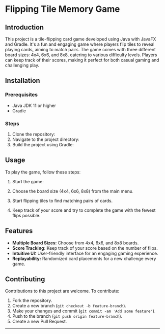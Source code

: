 # Flipping Tile Memory Game

## Introduction
This project is a tile-flipping card game developed using Java with JavaFX and Gradle. It's a fun and engaging game where players flip tiles to reveal playing cards, aiming to match pairs. The game comes with three different board sizes: 4x4, 6x6, and 8x8, catering to various difficulty levels. Players can keep track of their scores, making it perfect for both casual gaming and challenging play.

## Installation

### Prerequisites
- Java JDK 11 or higher
- Gradle

### Steps
1. Clone the repository:
2. Navigate to the project directory:
3. Build the project using Gradle:


## Usage
To play the game, follow these steps:

1. Start the game:

2. Choose the board size (4x4, 6x6, 8x8) from the main menu.

3. Start flipping tiles to find matching pairs of cards.

4. Keep track of your score and try to complete the game with the fewest flips possible.

## Features
- **Multiple Board Sizes:** Choose from 4x4, 6x6, and 8x8 boards.
- **Score Tracking:** Keep track of your score based on the number of flips.
- **Intuitive UI:** User-friendly interface for an engaging gaming experience.
- **Replayability:** Randomized card placements for a new challenge every game.

## Contributing
Contributions to this project are welcome. To contribute:

1. Fork the repository.
2. Create a new branch (`git checkout -b feature-branch`).
3. Make your changes and commit (`git commit -am 'Add some feature'`).
4. Push to the branch (`git push origin feature-branch`).
5. Create a new Pull Request.

---



